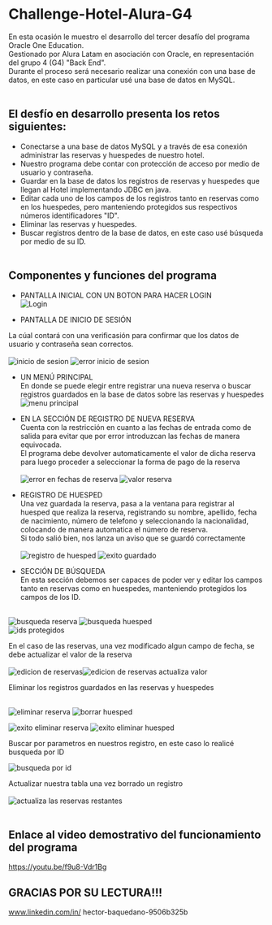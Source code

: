 # Challenge-Hotel-Alura-G4<br>

En esta ocasión le muestro el desarrollo del tercer desafío del programa Oracle One Education.<br>
Gestionado por Alura Latam en asociación con Oracle, en representación del grupo 4 (G4) "Back End".<br>
Durante el proceso será necesario realizar una conexión con una base de datos, en este caso en particular usé una base de datos en MySQL.<br><br>


## El desfío en desarrollo presenta los retos siguientes:<br>
- Conectarse a una base de datos MySQL y a través de esa conexión administrar las reservas y huespedes de nuestro hotel.<br>
- Nuestro programa debe contar con protección de acceso por medio de usuario y contraseña.<br>
- Guardar en la base de datos los registros de reservas y huespedes que llegan al Hotel implementando JDBC en java.<br>
- Editar cada uno de los campos de los registros tanto en reservas como en los huespedes, pero manteniendo protegidos sus respectivos números identificadores "ID".<br>
- Eliminar las reservas y huespedes.<br>
- Buscar registros dentro de la base de datos, en este caso usé búsqueda por medio de su ID.<br><br>


## Componentes y funciones del programa<br>

- PANTALLA INICIAL CON UN BOTON PARA HACER LOGIN<br>
![Login](https://user-images.githubusercontent.com/121276241/233530736-a812be89-51cb-45cc-be11-e2ffc2b71036.png)<br>

- PANTALLA DE INICIO DE SESIÓN<br>

La cúal contará con una verificasión para confirmar que los datos de usuario y contraseña sean correctos.<br><br>
![inicio de sesion](https://user-images.githubusercontent.com/121276241/233531210-e2dc22ea-7c71-44e1-9ebc-08d3a6325d26.png) ![error inicio de sesion](https://user-images.githubusercontent.com/121276241/233530539-57777511-cf5c-4b51-bce9-123c94e135c9.png)<br>

- UN MENÚ PRINCIPAL<br>
En donde se puede elegir entre registrar una nueva reserva o buscar registros guardados en la base de datos sobre las reservas y huespedes<br>
![menu principal](https://user-images.githubusercontent.com/121276241/233531414-aa620f5e-2369-421c-9dcc-bd3dc44a3607.png)<br>

- EN LA SECCIÓN DE REGISTRO DE NUEVA RESERVA<br>
Cuenta con la restricción en cuanto a las fechas de entrada como de salida para evitar que por error introduzcan las fechas de manera equivocada.<br>
El programa debe devolver automaticamente el valor de dicha reserva para luego proceder a seleccionar la forma de pago de la reserva<br><br>
![error en fechas de reserva](https://user-images.githubusercontent.com/121276241/233533281-0794abaa-f218-4c07-8285-9314cdf5004d.png) ![valor reserva](https://user-images.githubusercontent.com/121276241/233849972-99674ba3-49f1-44c3-892f-36c3d2921c71.png)<br>

- REGISTRO DE HUESPED<br>
Una vez guardada la reserva, pasa a la ventana para registrar al huesped que realiza la reserva, registrando su nombre, apellido, fecha de nacimiento, número de telefono y seleccionando la nacionalidad, colocando de manera automatica el número de reserva.<br>
Si todo salió bien, nos lanza un aviso que se guardó correctamente<br><br>
![registro de huesped](https://user-images.githubusercontent.com/121276241/233850833-5e9a42a6-1023-44c3-a089-78a5a1840bca.png) ![exito guardado](https://user-images.githubusercontent.com/121276241/233855440-fe85b91a-1a62-42f6-bb90-776dd47e9da4.png)<br>

- SECCIÓN DE BÚSQUEDA<br>
En esta sección debemos ser capaces de poder ver y editar los campos tanto en reservas como en huespedes, manteniendo protegidos los campos de los ID.<br><br>

![busqueda reserva](https://user-images.githubusercontent.com/121276241/233855939-13894e35-bd74-4dc0-8f77-b7f5324a221e.png) ![busqueda huesped](https://user-images.githubusercontent.com/121276241/233855954-08b478ea-1bf6-4e0b-8396-aef2eddad79d.png)<br>![ids protegidos](https://user-images.githubusercontent.com/121276241/233856573-2c178aae-6946-40fa-817b-01e5750f5e90.png)<br>

En el caso de las reservas, una vez modificado algun campo de fecha, se debe actualizar el valor de la reserva<br><br>
![edicion de reservas](https://user-images.githubusercontent.com/121276241/233856897-c5cc9180-53cb-4851-a5da-5b07183f5e59.png)![edicion de reservas actualiza valor](https://user-images.githubusercontent.com/121276241/233856911-b49f4ee1-c337-4126-b62b-d2390e40466e.png)


Eliminar los registros guardados en las reservas y huespedes<br><br>

![eliminar reserva](https://user-images.githubusercontent.com/121276241/233856112-1bbc7aa8-7ef4-4a39-b4b6-47947211f9eb.png) ![borrar huesped](https://user-images.githubusercontent.com/121276241/233856121-24a2669a-a35b-443c-9f00-c3deff8e8f9a.png)<br>

![exito eliminar reserva](https://user-images.githubusercontent.com/121276241/233856486-2d92fe5d-e7fa-48c7-82af-09c6254e9281.png) ![exito eliminar huesped](https://user-images.githubusercontent.com/121276241/233856493-7daa58b5-00e3-4ba1-97bf-b4cc95768487.png)<br>

Buscar por parametros en nuestros registro, en este caso lo realicé busqueda por ID<br>

![busqueda por id](https://user-images.githubusercontent.com/121276241/233856077-d4bada85-67cf-438e-b713-2ff976aef8e8.png)<br>

Actualizar nuestra tabla una vez borrado un registro<br><br>
![actualiza las reservas restantes](https://user-images.githubusercontent.com/121276241/233856813-77aaa3e9-3d6f-4dcd-913a-de32170358c8.png)<br><br>

## Enlace al video demostrativo del funcionamiento del programa<br>
https://youtu.be/f9u8-Vdr1Bg

## GRACIAS POR SU LECTURA!!!<br>
www.linkedin.com/in/
hector-baquedano-9506b325b









